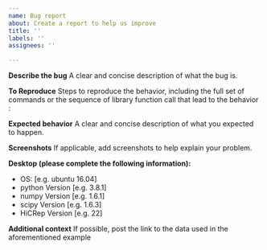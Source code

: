 ```yaml
---
name: Bug report
about: Create a report to help us improve
title: ''
labels: ''
assignees: ''

---
```


**Describe the bug**
A clear and concise description of what the bug is.

**To Reproduce**
Steps to reproduce the behavior, including the full set of commands or the sequence of library function call that lead to the behavior :


**Expected behavior**
A clear and concise description of what you expected to happen.

**Screenshots**
If applicable, add screenshots to help explain your problem.

**Desktop (please complete the following information):**
 - OS: [e.g. ubuntu 16.04]
 - python Version [e.g. 3.8.1]
 - numpy Version [e.g. 1.6.1]
 - scipy Version [e.g. 1.6.3]
 - HiCRep Version [e.g. 22]

**Additional context**
If possible, post the link to the data used in the aforementioned example
